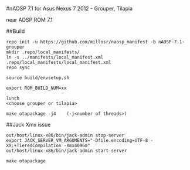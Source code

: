 
#nAOSP 7.1 for Asus Nexus 7 2012 - Grouper, Tilapia

near AOSP ROM 7.1

##Build

```
repo init -u https://github.com/millosr/naosp_manifest -b nAOSP-7.1-grouper
mkdir .repo/local_manifests/
ln -s ../manifests/local_manifest.xml .repo/local_manifests/local_manifest.xml
repo sync

source build/envsetup.sh

export ROM_BUILD_NUM=xx

lunch
<choose grouper or tilapia>

make otapackage -j4    (-j<number of threads>)
```

##Jack Xmx issue

```
out/host/linux-x86/bin/jack-admin stop-server
export JACK_SERVER_VM_ARGUMENTS="-Dfile.encoding=UTF-8 -XX:+TieredCompilation -Xmx4096m"
out/host/linux-x86/bin/jack-admin start-server

make otapackage
```
